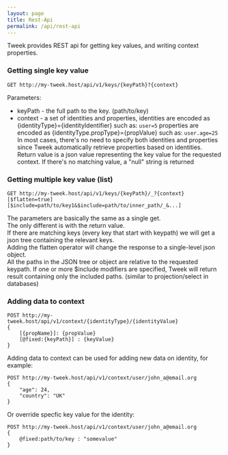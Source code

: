```yaml
---
layout: page
title: Rest-Api
permalink: /api/rest-api
---
```


Tweek provides REST api for getting key values, and writing context properties.

### Getting single key value
```
GET http://my-tweek.host/api/v1/keys/{keyPath}?{context}
```
Parameters:
- keyPath - the full path to the key. (path/to/key)
- context - a set of identities and properties, identities are encoded as {identityType}={identityIdentifier} such as:
`user=5`
properties are encoded as {identityType.propType}={propValue} such as:
`user.age=25`
In most cases, there's no need to specify both identities and properties since Tweek automatically retrieve properties based on identities.   
Return value is a json value representing the key value for the requested context.
If there's no matching value, a "null" string is returned

### Getting multiple key value (list)
```
GET http://my-tweek.host/api/v1/keys/{keyPath}/_?{context}[$flatten=true][$include=path/to/key1&$include=path/to/inner_path/_&...]
```
The parameters are basically the same as a single get.  
The only different is with the return value.  
If there are matching keys (every key that start with keypath) we will get a json tree containing the relevant keys.  
Adding the flatten operator will change the response to a single-level json object.  
All the paths in the JSON tree or object are relative to the requested keypath.
If one or more $include modifiers are specified, Tweek will return result containing only the included paths. (similar to projection/select in databases)

### Adding data to context
```
POST http://my-tweek.host/api/v1/context/{identityType}/{identityValue}
{
    [{propName}]: {propValue}
    [@fixed:{keyPath}] : {keyValue}
}
```
Adding data to context can be used for adding new data on identity, for example:
```
POST http://my-tweek.host/api/v1/context/user/john_a@email.org
{
    "age": 24,
    "country": "UK"
}
```
Or override specfic key value for the identity:
```
POST http://my-tweek.host/api/v1/context/user/john_a@email.org
{
    @fixed:path/to/key : "somevalue"
}
```
